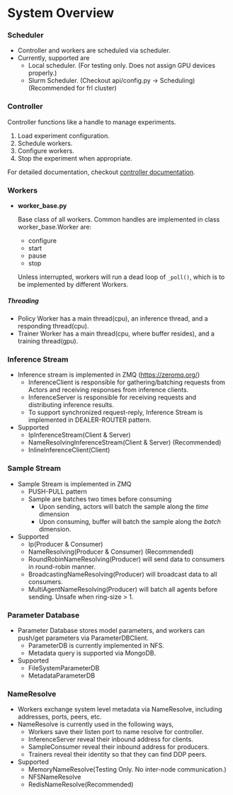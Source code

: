 # System Overview 

### Scheduler
- Controller and workers are scheduled via scheduler. 
- Currently, supported are 
  - Local scheduler. (For testing only. Does not assign GPU devices properly.)
  - Slurm Scheduler. (Checkout api/config.py -> Scheduling) (Recommended for frl cluster)

### **Controller**

Controller functions like a handle to manage experiments.

1. Load experiment configuration.
2. Schedule workers.
3. Configure workers.
4. Stop the experiment when appropriate.

For detailed documentation, checkout [controller documentation](02_controller.md).

### Workers

- **worker_base.py**

  Base class of all workers. Common handles are implemented in class worker_base.Worker are:

  - configure
  - start
  - pause
  - stop

  Unless interrupted, workers will run a dead loop of  ```_poll()```, which is to be implemented by different Workers.


##### Threading
- Policy Worker has a main thread(cpu), an inference thread, and a responding thread(cpu).
- Trainer Worker has a main thread(cpu, where buffer resides), and a training thread(gpu).

### Inference Stream 

- Inference stream is implemented in ZMQ (https://zeromq.org/)
  - InferenceClient is responsible for gathering/batching requests from Actors and receiving responses from inference clients.
  - InferenceServer is responsible for receiving requests and distributing inference results.
  - To support synchronized request-reply, Inference Stream is implemented in DEALER-ROUTER pattern.
- Supported
  - IpInferenceStream(Client & Server)
  - NameResolvingInferenceStream(Client & Server) (Recommended)
  - InlineInferenceClient(Client)

### Sample Stream
- Sample Stream is implemented in ZMQ
  - PUSH-PULL pattern
  - Sample are batches two times before consuming
    - Upon sending, actors will batch the sample along the _time_ dimension
    - Upon consuming, buffer will batch the sample along the _batch_ dimension.
- Supported
  - Ip(Producer & Consumer)
  - NameResolving(Producer & Consumer) (Recommended)
  - RoundRobinNameResolving(Producer) will send data to consumers in round-robin manner.
  - BroadcastingNameResolving(Producer) will broadcast data to all consumers.
  - MultiAgentNameResolving(Producer) will batch all agents before sending. Unsafe when ring-size > 1.

### Parameter Database
- Parameter Database stores model parameters, and workers can push/get parameters via ParameterDBClient.
  - ParameterDB is currently implemented in NFS.
  - Metadata query is supported via MongoDB.
- Supported
  - FileSystemParameterDB
  - MetadataParameterDB

### NameResolve
- Workers exchange system level metadata via NameResolve, including addresses, ports, peers, etc.
- NameResolve is currently used in the following ways,
  - Workers save their listen port to name resolve for controller.
  - InferenceServer reveal their inbound address for clients.
  - SampleConsumer reveal their inbound address for producers.
  - Trainers reveal their identity so that they can find DDP peers.
- Supported
  - MemoryNameResolve(Testing Only. No inter-node communication.)
  - NFSNameResolve
  - RedisNameResolve(Recommended)